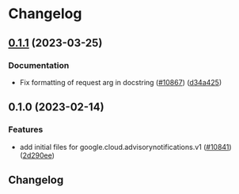 # Changelog

## [0.1.1](https://github.com/googleapis/google-cloud-python/compare/google-cloud-advisorynotifications-v0.1.0...google-cloud-advisorynotifications-v0.1.1) (2023-03-25)


### Documentation

* Fix formatting of request arg in docstring ([#10867](https://github.com/googleapis/google-cloud-python/issues/10867)) ([d34a425](https://github.com/googleapis/google-cloud-python/commit/d34a425f7d0f02bebaf20d24b725b8c25c699697))

## 0.1.0 (2023-02-14)


### Features

* add initial files for google.cloud.advisorynotifications.v1 ([#10841](https://github.com/googleapis/google-cloud-python/issues/10841)) ([2d290ee](https://github.com/googleapis/google-cloud-python/commit/2d290eed6b6c3e0c5ac447289c697408ffdbdebe))

## Changelog
